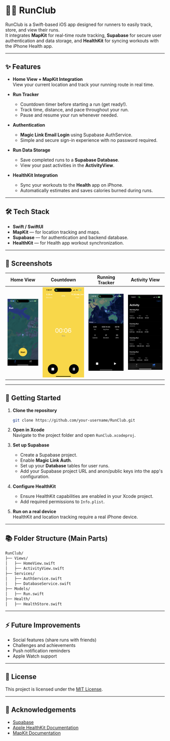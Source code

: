 # 🏃‍♂️ RunClub

RunClub is a Swift-based iOS app designed for runners to easily track, store, and view their runs.  
It integrates **MapKit** for real-time route tracking, **Supabase** for secure user authentication and data storage, and **HealthKit** for syncing workouts with the iPhone Health app.

---

## ✨ Features

- **Home View + MapKit Integration**  
  View your current location and track your running route in real time.

- **Run Tracker**  
  - Countdown timer before starting a run (get ready!).
  - Track time, distance, and pace throughout your run.
  - Pause and resume your run whenever needed.

- **Authentication**  
  - **Magic Link Email Login** using Supabase AuthService.
  - Simple and secure sign-in experience with no password required.

- **Run Data Storage**  
  - Save completed runs to a **Supabase Database**.
  - View your past activities in the **ActivityView**.

- **HealthKit Integration**  
  - Sync your workouts to the **Health** app on iPhone.
  - Automatically estimates and saves calories burned during runs.

---

## 🛠️ Tech Stack

- **Swift / SwiftUI**
- **MapKit** — for location tracking and maps.
- **Supabase** — for authentication and backend database.
- **HealthKit** — for Health app workout synchronization.

---

## 📲 Screenshots

| Home View | Countdown | Running Tracker | Activity View |
|:---:|:---:|:---:|:---:|
| ![HomeView Screenshot](https://github.com/Thet9354/IOS-Run-Club/blob/main/IMG_4879.PNG) | ![Countdown Screenshot](https://github.com/Thet9354/IOS-Run-Club/blob/main/IMG_4881.PNG) | ![Running Screenshot](https://github.com/Thet9354/IOS-Run-Club/blob/main/IMG_4882.PNG) | ![ActivityView Screenshot](https://github.com/Thet9354/IOS-Run-Club/blob/main/IMG_4880.PNG) |

---

## 🚀 Getting Started

1. **Clone the repository**
   ```bash
   git clone https://github.com/your-username/RunClub.git
   ```

2. **Open in Xcode**  
   Navigate to the project folder and open `RunClub.xcodeproj`.

3. **Set up Supabase**  
   - Create a Supabase project.
   - Enable **Magic Link Auth**.
   - Set up your **Database** tables for user runs.
   - Add your Supabase project URL and anon/public keys into the app's configuration.

4. **Configure HealthKit**  
   - Ensure HealthKit capabilities are enabled in your Xcode project.
   - Add required permissions to `Info.plist`.

5. **Run on a real device**  
   HealthKit and location tracking require a real iPhone device.

---

## 📚 Folder Structure (Main Parts)

```
RunClub/
├── Views/
│   ├── HomeView.swift
│   ├── ActivityView.swift
├── Services/
│   ├── AuthService.swift
│   ├── DatabaseService.swift
├── Models/
│   ├── Run.swift
├── Health/
│   ├── HealthStore.swift
```

---

## ⚡ Future Improvements

- Social features (share runs with friends)
- Challenges and achievements
- Push notification reminders
- Apple Watch support

---

## 📄 License

This project is licensed under the [MIT License](LICENSE).

---

## 💬 Acknowledgements

- [Supabase](https://supabase.com/)
- [Apple HealthKit Documentation](https://developer.apple.com/documentation/healthkit)
- [MapKit Documentation](https://developer.apple.com/documentation/mapkit)
